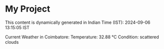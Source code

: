 # My Project

This content is dynamically generated in Indian Time (IST): 2024-09-06 13:15:05 IST


Current Weather in Coimbatore:
Temperature: 32.88 °C
Condition: scattered clouds
